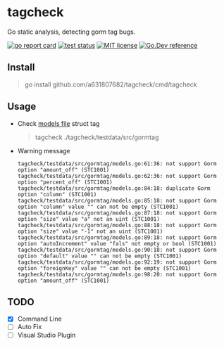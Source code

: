 # tagcheck
Go static analysis, detecting gorm tag bugs.

[![go report card](https://goreportcard.com/badge/github.com/a631807682/tagcheck "go report card")](https://goreportcard.com/report/github.com/a631807682/tagcheck)
[![test status](https://github.com/a631807682/tagcheck/workflows/tests/badge.svg?branch=main "test status")](https://github.com/a631807682/tagcheck/actions)
[![MIT license](https://img.shields.io/badge/license-MIT-brightgreen.svg)](https://opensource.org/licenses/MIT)
[![Go.Dev reference](https://img.shields.io/badge/go.dev-reference-blue?logo=go&logoColor=white)](https://pkg.go.dev/github.com/a631807682/tagcheck)
## Install 
> go install github.com/a631807682/tagcheck/cmd/tagcheck

## Usage
* Check [models file](./tagcheck/testdata/src/gormtag) struct tag

    > tagcheck ./tagcheck/testdata/src/gormtag 
* Warning message

    ```log
    tagcheck/testdata/src/gormtag/models.go:61:36: not support Gorm option "amount_off" (STC1001)
    tagcheck/testdata/src/gormtag/models.go:62:36: not support Gorm option "percent_off" (STC1001)
    tagcheck/testdata/src/gormtag/models.go:84:18: duplicate Gorm option "column" (STC1001)
    tagcheck/testdata/src/gormtag/models.go:85:18: not support Gorm option "column" value "" can not be empty (STC1001)
    tagcheck/testdata/src/gormtag/models.go:87:18: not support Gorm option "size" value "a" not an uint (STC1001)
    tagcheck/testdata/src/gormtag/models.go:88:18: not support Gorm option "size" value "-1" not an uint (STC1001)
    tagcheck/testdata/src/gormtag/models.go:89:18: not support Gorm option "autoIncrement" value "fals" not empty or bool (STC1001)
    tagcheck/testdata/src/gormtag/models.go:90:18: not support Gorm option "default" value "" can not be empty (STC1001)
    tagcheck/testdata/src/gormtag/models.go:92:19: not support Gorm option "foreignKey" value "" can not be empty (STC1001)
    tagcheck/testdata/src/gormtag/models.go:98:20: not support Gorm option "amount_off" (STC1001)
    ```

## TODO
* [x] Command Line
* [ ] Auto Fix
* [ ] Visual Studio Plugin
